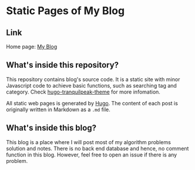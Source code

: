 # Static Pages of My Blog

## Link

Home page: [My Blog](https://yy-zhou.github.io)

## What's inside this repository?

This repository contains blog's source code. It is a static site with minor Javascript code to achieve basic functions, such as searching tag and category. Check [hugo-tranquilpeak-theme](https://github.com/kakawait/hugo-tranquilpeak-theme/blob/master/docs/user.md#tranquilpeak-configuration) for more infomation.

All static web pages is generated by [Hugo](https://gohugo.io). The content of each post is originally written in Markdown as a `.md` file.

## What's inside this blog?

This blog is a place where I will post most of my algorithm problems solution and notes. There is no back end database and hence, no comment function in this blog. However, feel free to open an issue if there is any problem.
